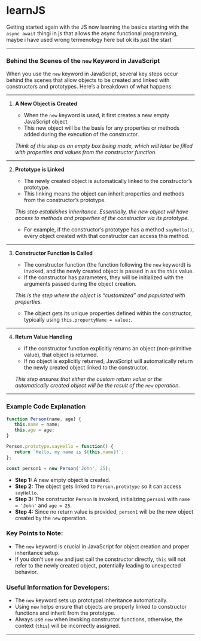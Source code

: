 # learnJS

Getting started again with the JS now learning the basics starting with the ``async await`` thingi in js that allows the async functional programming, maybe i have used wrong termenology here but ok its just the start



---

### Behind the Scenes of the `new` Keyword in JavaScript

When you use the `new` keyword in JavaScript, several key steps occur behind the scenes that allow objects to be created and linked with constructors and prototypes. Here’s a breakdown of what happens:

---

1. **A New Object is Created**
   - When the `new` keyword is used, it first creates a new empty JavaScript object.
   - This new object will be the basis for any properties or methods added during the execution of the constructor.

   _Think of this step as an empty box being made, which will later be filled with properties and values from the constructor function._

---

2. **Prototype is Linked**
   - The newly created object is automatically linked to the constructor’s prototype. 
   - This linking means the object can inherit properties and methods from the constructor’s prototype.

   _This step establishes inheritance. Essentially, the new object will have access to methods and properties of the constructor via its prototype._

   - For example, if the constructor’s prototype has a method `sayHello()`, every object created with that constructor can access this method.

---

3. **Constructor Function is Called**
   - The constructor function (the function following the `new` keyword) is invoked, and the newly created object is passed in as the `this` value.
   - If the constructor has parameters, they will be initialized with the arguments passed during the object creation.
   
   _This is the step where the object is “customized” and populated with properties._

   - The object gets its unique properties defined within the constructor, typically using `this.propertyName = value;`.

---

4. **Return Value Handling**
   - If the constructor function explicitly returns an object (non-primitive value), that object is returned.
   - If no object is explicitly returned, JavaScript will automatically return the newly created object linked to the constructor.

   _This step ensures that either the custom return value or the automatically created object will be the result of the `new` operation._

---

### Example Code Explanation

```javascript
function Person(name, age) {
   this.name = name;
   this.age = age;
}

Person.prototype.sayHello = function() {
   return `Hello, my name is ${this.name}!`;
};

const person1 = new Person('John', 25);
```

- **Step 1:** A new empty object is created.
- **Step 2:** The object gets linked to `Person.prototype` so it can access `sayHello`.
- **Step 3:** The constructor `Person` is invoked, initializing `person1` with `name = 'John'` and `age = 25`.
- **Step 4:** Since no return value is provided, `person1` will be the new object created by the `new` operation.

### Key Points to Note:
- The `new` keyword is crucial in JavaScript for object creation and proper inheritance setup.
- If you don’t use `new` and just call the constructor directly, `this` will not refer to the newly created object, potentially leading to unexpected behavior.

### Useful Information for Developers:
- The `new` keyword sets up prototypal inheritance automatically.
- Using `new` helps ensure that objects are properly linked to constructor functions and inherit from the prototype.
- Always use `new` when invoking constructor functions, otherwise, the context (`this`) will be incorrectly assigned.

---